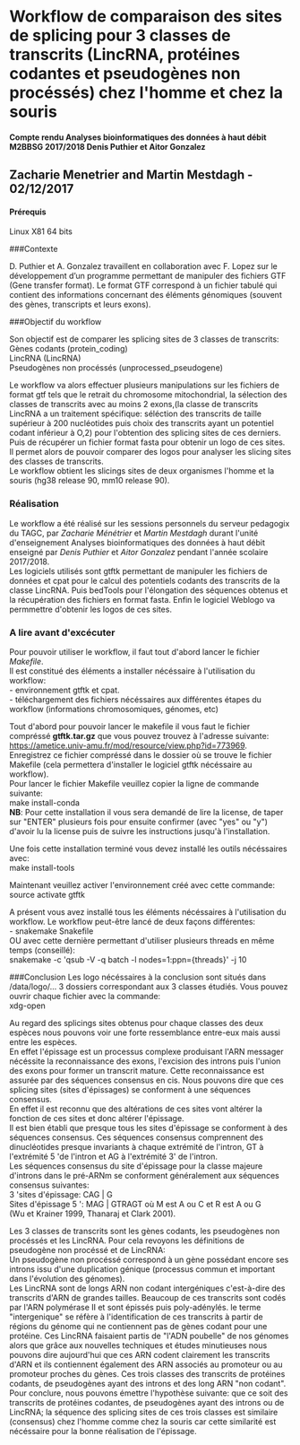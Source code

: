 # Workflow de comparaison des sites de splicing pour 3 classes de transcrits (LincRNA, protéines codantes et pseudogènes non procéssés) chez l'homme et chez la souris 

#### Compte rendu Analyses bioinformatiques des données à haut débit M2BBSG 2017/2018 Denis Puthier et Aitor Gonzalez

## Zacharie Menetrier and Martin Mestdagh - 02/12/2017

#### Prérequis
Linux X81 64 bits

###Contexte
  
D. Puthier et A. Gonzalez travaillent en collaboration avec F. Lopez sur le développement d’un programme permettant de manipuler des fichiers GTF (Gene transfer format). Le format GTF correspond à un fichier tabulé qui contient des informations concernant des éléments génomiques (souvent des gènes, transcripts et leurs exons).
  

###Objectif du workflow
  
Son objectif est de comparer les splicing sites de 3 classes de transcrits:  
	Gènes codants (protein_coding)  
	LincRNA (LincRNA)  
	Pseudogènes non procéssés (unprocessed_pseudogene)  
  
Le workflow va alors effectuer plusieurs manipulations sur les fichiers de format gtf tels que le retrait du chromosome mitochondrial, la sélection des classes de transcrits avec au moins 2 exons,(la classe de transcrits LincRNA a un traitement spécifique: séléction des transcrits de taille supérieur à 200 nucléotides puis choix des transcrits ayant un potentiel codant inférieur à O,2) pour l'obtention des splicing sites de ces derniers. Puis de récupérer un fichier format fasta pour obtenir un logo de ces sites.  
Il permet alors de pouvoir comparer des logos pour analyser les slicing sites des classes de transcrits.  
Le workflow obtient les slicings sites de deux organismes l'homme et la souris (hg38 release 90, mm10 release 90).  


### Réalisation
Le workflow a été réalisé sur les sessions personnels du serveur pedagogix du TAGC, par _Zacharie Ménétrier_ et _Martin Mestdagh_ durant l'unité d'enseignement Analyses bioinformatiques des données à haut débit enseigné par _Denis Puthier_ et _Aitor Gonzalez_ pendant l'année scolaire 2017/2018.  
Les logiciels utilisés sont gtftk permettant de manipuler les fichiers de données et cpat pour le calcul des potentiels codants des transcrits de la classe LincRNA. Puis bedTools pour l'élongation des séquences obtenus et la récupération des fichiers en format fasta.  Enfin le logiciel Weblogo va permmettre d'obtenir les logos de ces sites.

### A lire avant d'excécuter
Pour pouvoir utiliser le workflow, il faut tout d'abord lancer le fichier *Makefile*.  
Il est constitué des éléments a installer nécéssaire à l'utilisation du workflow:  
	- environnement gtftk et cpat.  
	- téléchargement des fichiers nécéssaires aux différentes étapes du workflow (informations chromosomiques, génomes, etc)  
	
Tout d'abord pour pouvoir lancer le makefile il vous faut le fichier compréssé **gtftk.tar.gz** que vous pouvez trouvez à l'adresse suivante:  
https://ametice.univ-amu.fr/mod/resource/view.php?id=773969.  
Enregistrez ce fichier compréssé dans le dossier où se trouve le fichier Makefile (cela permettera d'installer le logiciel gtftk nécéssaire au workflow).  
Pour lancer le fichier Makefile veuillez copier la ligne de commande suivante:  
	make install-conda  
	**NB**: Pour cette installation il vous sera demandé de lire la license, de taper sur "ENTER" plusieurs fois pour ensuite confirmer (avec "yes" ou "y") d'avoir lu la license puis de suivre les instructions jusqu'à l'installation.  

Une fois cette installation terminé vous devez installé les outils nécéssaires avec:  
	make install-tools  

Maintenant veuillez activer l'environnement créé avec cette commande:  
	source activate gtftk  

A présent vous avez installé tous les éléments nécéssaires à l'utilisation du workflow. Le workflow peut-être lancé de deux façons différentes:  
	- snakemake Snakefile  
OU avec cette dernière permettant d'utiliser plusieurs threads en même temps (conseillé):  
	snakemake -c 'qsub -V -q batch -l nodes=1:ppn={threads}' -j 10  


###Conclusion
	Les logo nécéssaires à la conclusion sont situés dans /data/logo/...	 	3 dossiers correspondant aux 3 classes étudiés.
Vous pouvez ouvrir chaque fichier avec la commande:  
	xdg-open <nomdufichier>  

Au regard des splicings sites obtenus pour chaque classes des deux espèces nous pouvons voir une forte ressemblance entre-eux mais aussi entre les espèces.  
En effet l'épissage est un processus complexe produisant l'ARN messager nécéssite la reconnaissance des exons, l'excision des introns puis l'union des exons pour former un transcrit mature. Cette reconnaissance est assurée par des séquences consensus en cis. Nous pouvons dire que ces splicing sites (sites d'épissages) se conforment à une séquences consensus.  
En effet il est reconnu que des altérations de ces sites vont altérer la fonction de ces sites et donc altérer l'épissage.  
Il est bien établi que presque tous les sites d'épissage se conforment à des séquences consensus. Ces séquences consensus comprennent des dinucléotides presque invariants à chaque extrémité de l'intron, GT à l'extrémité 5 'de l'intron et AG à l'extrémité 3' de l'intron.  
Les séquences consensus du site d'épissage pour la classe majeure d'introns dans le pré-ARNm se conforment généralement aux séquences consensus suivantes:  
3 'sites d'épissage: CAG | G  
Sites d'épissage 5 ': MAG | GTRAGT où M est A ou C et R est A ou G  
(Wu et Krainer 1999, Thanaraj et Clark 2001).  

Les 3 classes de transcrits sont les gènes codants, les pseudogènes non procéssés et les LincRNA. Pour cela revoyons les définitions de pseudogène non procéssé et de LincRNA:  
Un pseudogène non procéssé correspond à un gène possédant encore ses introns issu d'une duplication génique (processus commun et important dans l'évolution des génomes).  
Les LincRNA sont de longs ARN non codant intergéniques c'est-à-dire des transcrits d'ARN de grandes tailles. Beaucoup de ces transcrits sont codés par l'ARN polymérase II et sont épissés puis poly-adénylés. le terme "intergenique" se réfère à l'identification de ces transcrits à partir de régions du génome qui ne contiennent pas de gènes codant pour une protéine. Ces LincRNA faisaient partis de "l'ADN poubelle" de nos génomes alors que grâce aux nouvelles techniques et études minutieuses nous pouvons dire aujourd'hui que ces ARN codent clairement les transcrits d'ARN et ils contiennent également des ARN associés au promoteur ou au promoteur proches du gènes.
Ces trois classes des transcrits de protéines codants, de pseudogènes ayant des introns et des long ARN "non codant".  
Pour conclure, nous pouvons émettre l'hypothèse suivante: que ce soit des transcrits de protéines codantes, de pseudogènes ayant des introns ou de LincRNA; la séquence des splicing sites de ces trois classes est similaire (consensus) chez l'homme comme chez la souris car cette similarité est nécéssaire pour la bonne réalisation de l'épissage.  
